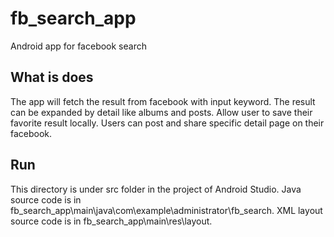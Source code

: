 # fb_search_app
Android app for facebook search

## What is does
The app will fetch the result from facebook with input keyword.
The result can be expanded by detail like albums and posts.
Allow user to save their favorite result locally.
Users can post and share specific detail page on their facebook.

## Run
This directory is under src folder in the project of Android Studio.
Java source code is in fb_search_app\main\java\com\example\administrator\fb_search.
XML layout source code is in fb_search_app\main\res\layout.
